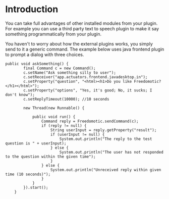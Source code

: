 # Introduction #

You can take full advantages of other installed modules from your plugin. For example you can use a third party text to speech plugin to make it say something programmatically from your plugin.

You haven't to worry about how the external plugins works, you simply send to it a generic command. The example below uses java frontend plugin to prompt a dialog with three choices.

```
public void askSomething() {
        final Command c = new Command();
        c.setName("Ask something silly to user");
        c.setReceiver("app.actuators.frontend.javadesktop.in");
        c.setProperty("question", "<html><h1>Do you like Freedomotic?</h1></html>");
        c.setProperty("options", "Yes, it's good; No, it sucks; I don't know");
        c.setReplyTimeout(10000); //10 seconds

        new Thread(new Runnable() {

            public void run() {
                Command reply = Freedomotic.sendCommand(c);
                if (reply != null) {
                    String userInput = reply.getProperty("result");
                    if (userInput != null) {
                        System.out.println("The reply to the test question is " + userInput);
                    } else {
                        System.out.println("The user has not responded to the question within the given time");
                    }
                } else {
                    System.out.println("Unreceived reply within given time (10 seconds)");
                }
            }
        }).start();
    }
```